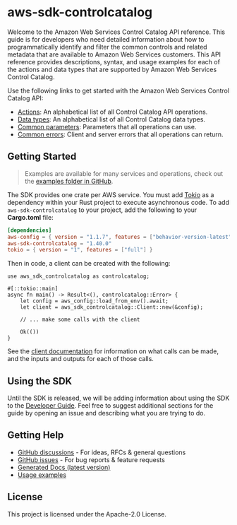 # aws-sdk-controlcatalog

Welcome to the Amazon Web Services Control Catalog API reference. This guide is for developers who need detailed information about how to programmatically identify and filter the common controls and related metadata that are available to Amazon Web Services customers. This API reference provides descriptions, syntax, and usage examples for each of the actions and data types that are supported by Amazon Web Services Control Catalog.

Use the following links to get started with the Amazon Web Services Control Catalog API:
  - [Actions](https://docs.aws.amazon.com/controlcatalog/latest/APIReference/API_Operations.html): An alphabetical list of all Control Catalog API operations.
  - [Data types](https://docs.aws.amazon.com/controlcatalog/latest/APIReference/API_Types.html): An alphabetical list of all Control Catalog data types.
  - [Common parameters](https://docs.aws.amazon.com/controlcatalog/latest/APIReference/CommonParameters.html): Parameters that all operations can use.
  - [Common errors](https://docs.aws.amazon.com/controlcatalog/latest/APIReference/CommonErrors.html): Client and server errors that all operations can return.

## Getting Started

> Examples are available for many services and operations, check out the
> [examples folder in GitHub](https://github.com/awslabs/aws-sdk-rust/tree/main/examples).

The SDK provides one crate per AWS service. You must add [Tokio](https://crates.io/crates/tokio)
as a dependency within your Rust project to execute asynchronous code. To add `aws-sdk-controlcatalog` to
your project, add the following to your **Cargo.toml** file:

```toml
[dependencies]
aws-config = { version = "1.1.7", features = ["behavior-version-latest"] }
aws-sdk-controlcatalog = "1.40.0"
tokio = { version = "1", features = ["full"] }
```

Then in code, a client can be created with the following:

```rust,no_run
use aws_sdk_controlcatalog as controlcatalog;

#[::tokio::main]
async fn main() -> Result<(), controlcatalog::Error> {
    let config = aws_config::load_from_env().await;
    let client = aws_sdk_controlcatalog::Client::new(&config);

    // ... make some calls with the client

    Ok(())
}
```

See the [client documentation](https://docs.rs/aws-sdk-controlcatalog/latest/aws_sdk_controlcatalog/client/struct.Client.html)
for information on what calls can be made, and the inputs and outputs for each of those calls.

## Using the SDK

Until the SDK is released, we will be adding information about using the SDK to the
[Developer Guide](https://docs.aws.amazon.com/sdk-for-rust/latest/dg/welcome.html). Feel free to suggest
additional sections for the guide by opening an issue and describing what you are trying to do.

## Getting Help

* [GitHub discussions](https://github.com/awslabs/aws-sdk-rust/discussions) - For ideas, RFCs & general questions
* [GitHub issues](https://github.com/awslabs/aws-sdk-rust/issues/new/choose) - For bug reports & feature requests
* [Generated Docs (latest version)](https://awslabs.github.io/aws-sdk-rust/)
* [Usage examples](https://github.com/awslabs/aws-sdk-rust/tree/main/examples)

## License

This project is licensed under the Apache-2.0 License.

